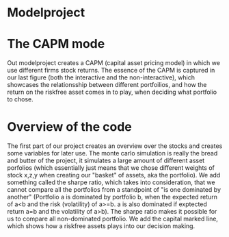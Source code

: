 # Modelproject

# The CAPM mode
Out modelproject creates a CAPM (capital asset pricing model) in which we use different firms stock returns. The essence of the CAPM is captured in our last figure (both the interactive and the non-interactive), which showcases the relationsship between different portfoilios, and how the return on the riskfree asset comes in to play, when deciding what portfolio to chose.

# Overview of the code 
The first part of our project creates an overview over the stocks and creates some variables for later use.
The monte carlo simulation is really the bread and butter of the project, it simulates a large amount of different asset porfolios (which essentially just means that we chose different weights of stock x,z,y when creating our "basket" of assets, aka the portfolio).
We add something called the sharpe ratio, which takes into consideration, that we cannot compare all the portfolios from a standpoint of "is one dominated by another" (Portfolio a is dominated by portfolio b, when the expected return of a<b and the risk (volatility) of a>=b. a is also dominated if exptected return a=b and the volatility of a>b). The sharpe ratio makes it possible for us to compare all non-dominated portfolio.
We add the capital marked line, which shows how a riskfree assets plays into our decision making.
